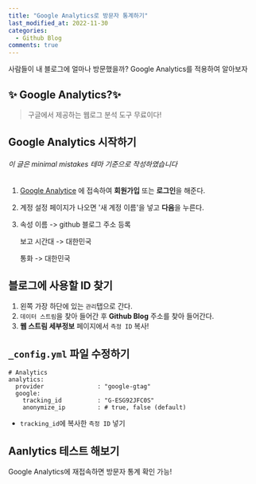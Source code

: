 ```yaml
---
title: "Google Analytics로 방문자 통계하기"
last_modified_at: 2022-11-30
categories:
  - Github Blog
comments: true
---
```


사람들이 내 블로그에 얼마나 방문했을까?
Google Analytics를 적용하여 알아보자

## ✨ Google Analytics?✨
> 구글에서 제공하는 웹로그 분석 도구 무료이다!


## Google Analytics 시작하기
###### *이 글은 minimal mistakes 테마 기준으로 작성하였습니다*
1. [Google Analytice](https://www.markdownguide.org/basic-syntax/) 에 접속하여 **회원가입** 또는 **로그인**을 해준다. 

2. 계정 설정 페이지가 나오면 '새 계정 이름'을 넣고 **다음**을 누른다.

3. 속성 이름 -> github 블로그 주소 등록

     보고 시간대 -> 대한민국

     통화 -> 대한민국


## 블로그에 사용할 ID 찾기
1. 왼쪽 가장 하단에 있는 `관리`탭으로 간다.
2. `데이터 스트림`을 찾아 들어간 후 **Github Blog** 주소를 찾아 들어간다.
3. **웹 스트림 세부정보** 페이지에서 `측정 ID` 복사!


## `_config.yml` 파일 수정하기

```
# Analytics
analytics:
  provider               : "google-gtag"
  google:
    tracking_id          : "G-ESG92JFC0S" 
    anonymize_ip         : # true, false (default)
```
* `tracking_id`에 복사한 `측정 ID` 넣기 

## Aanlytics 테스트 해보기
Google Analytics에 재접속하면 방문자 통계 확인 가능!
